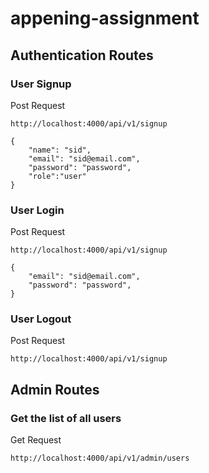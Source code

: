 # appening-assignment

## Authentication Routes

### User Signup
Post Request
```
http://localhost:4000/api/v1/signup
```
```
{
    "name": "sid",
    "email": "sid@email.com",
    "password": "password",
    "role":"user"
}
```

### User Login
Post Request
```
http://localhost:4000/api/v1/signup
```
```
{
    "email": "sid@email.com",
    "password": "password",
}
```

### User Logout
Post Request
```
http://localhost:4000/api/v1/signup
```

## Admin Routes

### Get the list of all users
Get Request
```
http://localhost:4000/api/v1/admin/users
``` 